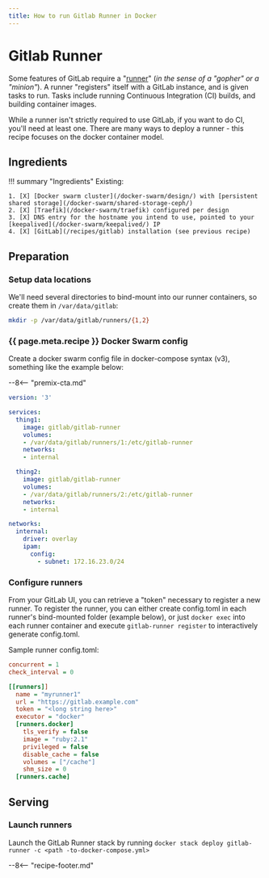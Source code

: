 ```yaml
---
title: How to run Gitlab Runner in Docker
---
```


# Gitlab Runner

Some features of GitLab require a "[runner](https://docs.gitlab.com/runner/)" (_in the sense of a "gopher" or a "minion"_). A runner "registers" itself with a GitLab instance, and is given tasks to run. Tasks include running Continuous Integration (CI) builds, and building container images.

While a runner isn't strictly required to use GitLab, if you want to do CI, you'll need at least one. There are many ways to deploy a runner - this recipe focuses on the docker container model.

## Ingredients

!!! summary "Ingredients"
Existing:

    1. [X] [Docker swarm cluster](/docker-swarm/design/) with [persistent shared storage](/docker-swarm/shared-storage-ceph/)
    2. [X] [Traefik](/docker-swarm/traefik) configured per design
    3. [X] DNS entry for the hostname you intend to use, pointed to your [keepalived](/docker-swarm/keepalived/) IP
    4. [X] [GitLab](/recipes/gitlab) installation (see previous recipe)

## Preparation

### Setup data locations

We'll need several directories to bind-mount into our runner containers, so create them in `/var/data/gitlab`:

```bash
mkdir -p /var/data/gitlab/runners/{1,2}
```

### {{ page.meta.recipe }} Docker Swarm config

Create a docker swarm config file in docker-compose syntax (v3), something like the example below:

--8<-- "premix-cta.md"

```yaml
version: '3'

services:
  thing1:
    image: gitlab/gitlab-runner
    volumes:
    - /var/data/gitlab/runners/1:/etc/gitlab-runner
    networks:
    - internal

  thing2:
    image: gitlab/gitlab-runner
    volumes:
    - /var/data/gitlab/runners/2:/etc/gitlab-runner
    networks:
    - internal

networks:
  internal:
    driver: overlay
    ipam:
      config:
        - subnet: 172.16.23.0/24
```

### Configure runners

From your GitLab UI, you can retrieve a "token" necessary to register a new runner. To register the runner, you can either create config.toml in each runner's bind-mounted folder (example below), or just `docker exec` into each runner container and execute `gitlab-runner register` to interactively generate config.toml.

Sample runner config.toml:

```ini
concurrent = 1
check_interval = 0

[[runners]]
  name = "myrunner1"
  url = "https://gitlab.example.com"
  token = "<long string here>"
  executor = "docker"
  [runners.docker]
    tls_verify = false
    image = "ruby:2.1"
    privileged = false
    disable_cache = false
    volumes = ["/cache"]
    shm_size = 0
  [runners.cache]
```

## Serving

### Launch runners

Launch the GitLab Runner stack by running `docker stack deploy gitlab-runner -c <path -to-docker-compose.yml>`

[^1]: You'll note that I setup 2 runners. One is locked to a single project (_this cookbook build_), and the other is a shared runner. I wanted to ensure that one runner was always available to run CI for this project, even if I'd tied up another runner on something heavy-duty, like a container build. Customize this to your use case.
[^2]: Originally I deployed runners in the same stack as GitLab, but I found that they would frequently fail to start properly when I launched the stack. I think that this was because the runners started so quickly (_and GitLab starts **sooo** slowly!_), that they always started up reporting that the GitLab instance was invalid or unavailable. I had issues with CI builds stuck permanently in a "pending" state, which were only resolved by restarting the runner. Having the runners deployed in a separate stack to GitLab avoids this problem.

--8<-- "recipe-footer.md"
